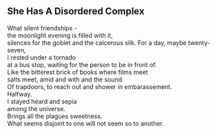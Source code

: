 She Has A Disordered Complex
----------------------------
What silent friendships -  
the moonlight evening is filled with it,  
silences for the goblet and the calcerous silk. For a day, maybe twenty-seven,  
I rested under a tornado  
at a bus stop, waiting for the person to be in front of.  
Like the bitterest brick of books where films meet  
salts meet, amid and with and the sound  
Of trapdoors, to reach out and shower in embarassement.  
Halfway.  
I stayed heard and sepia  
among the universe.  
Brings all the plagues sweetness.  
What seems disjoint to one will not seem so to another.  
